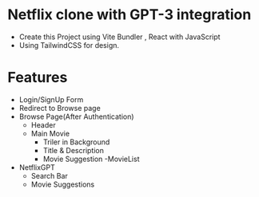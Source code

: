 # Netflix clone with GPT-3 integration

- Create this Project using Vite Bundler , React with JavaScript
- Using TailwindCSS for design. 

# Features 
- Login/SignUp Form
- Redirect to Browse page
- Browse Page(After Authentication)
    - Header
    - Main Movie
        - Triler in Background
        - Title & Description
        - Movie Suggestion
            -MovieList 
- NetflixGPT
    - Search Bar
    - Movie Suggestions
    
